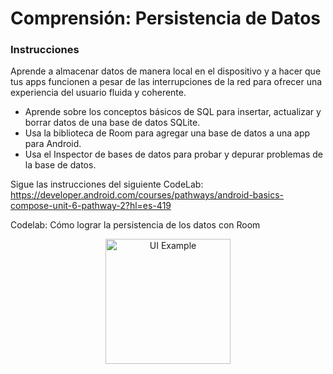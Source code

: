 # Comprensión: Persistencia de Datos

### Instrucciones

Aprende a almacenar datos de manera local en el dispositivo y a hacer que tus apps funcionen a pesar de las interrupciones de la red para ofrecer una experiencia del usuario fluida y coherente.
- Aprende sobre los conceptos básicos de SQL para insertar, actualizar y borrar datos de una base de datos SQLite.
- Usa la biblioteca de Room para agregar una base de datos a una app para Android.
- Usa el Inspector de bases de datos para probar y depurar problemas de la base de datos.

Sigue las instrucciones del siguiente CodeLab: https://developer.android.com/courses/pathways/android-basics-compose-unit-6-pathway-2?hl=es-419

Codelab: Cómo lograr la persistencia de los datos con Room
<p align="center">
  <img src=".github/codelab_4.gif" width="200" height="auto" title="UI Example" />
</p>

